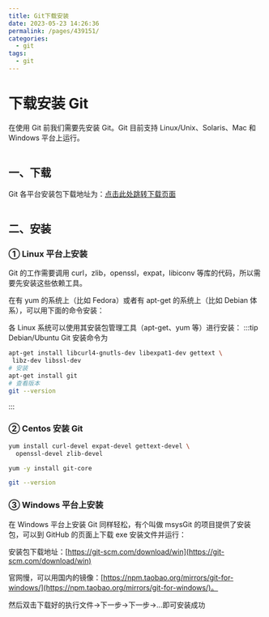 ```yaml
---
title: Git下载安装
date: 2023-05-23 14:26:36
permalink: /pages/439151/
categories:
  - git
tags:
  - git
---
```


# 下载安装 Git

在使用 Git 前我们需要先安装 Git。Git 目前支持 Linux/Unix、Solaris、Mac 和 Windows 平台上运行。

<img style="display:block;margin:auto;width:50%" v-lazy="'https://dyzhwork.github.io/images/Git/git5.jpg'" />

## 一、下载

Git 各平台安装包下载地址为：[点击此处跳转下载页面](http://git-scm.com/downloads)

<img style="display:block;margin:auto;width:100%" v-lazy="'https://dyzhwork.github.io/images/Git/git.png'" />

## 二、安装

### ① Linux 平台上安装

Git 的工作需要调用 curl，zlib，openssl，expat，libiconv 等库的代码，所以需要先安装这些依赖工具。

在有 yum 的系统上（比如 Fedora）或者有 apt-get 的系统上（比如 Debian 体系），可以用下面的命令安装：

各 Linux 系统可以使用其安装包管理工具（apt-get、yum 等）进行安装：
:::tip Debian/Ubuntu Git 安装命令为

```bash
apt-get install libcurl4-gnutls-dev libexpat1-dev gettext \
 libz-dev libssl-dev
# 安装
apt-get install git
# 查看版本
git --version
```

:::

### ② Centos 安装 Git

```bash
yum install curl-devel expat-devel gettext-devel \
  openssl-devel zlib-devel

yum -y install git-core

git --version
```

### ③ Windows 平台上安装

在 Windows 平台上安装 Git 同样轻松，有个叫做 msysGit 的项目提供了安装包，可以到 GitHub 的页面上下载 exe 安装文件并运行：

安装包下载地址：[https://git-scm.com/download/win](https://git-scm.com/download/win)

官网慢，可以用国内的镜像：[https://npm.taobao.org/mirrors/git-for-windows/](https://npm.taobao.org/mirrors/git-for-windows/)。

然后双击下载好的执行文件->下一步->下一步->...即可安装成功
